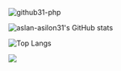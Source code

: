 ![github31-php](https://github.com/user-attachments/assets/ccbc7e1e-ea93-4d93-b17a-8752c68fdeb7)

![aslan-asilon31's GitHub stats](https://github-readme-stats.vercel.app/api?username=aslan-asilon31&show_icons=true&theme=radical&hide_border=true)

![Top Langs](https://github-readme-stats.vercel.app/api/top-langs/?username=aslan-asilon31&layout=compact&theme=radical&hide_border=true)

[![](https://visitcount.itsvg.in/api?id=aslan-asilon31&label=Profile%20Views&color=9&icon=1&pretty=false)](https://visitcount.itsvg.in)

